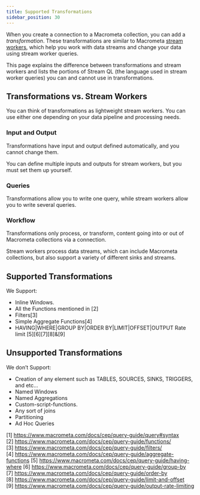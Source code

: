 ```yaml
---
title: Supported Transformations
sidebar_position: 30
---
```


When you create a connection to a Macrometa collection, you can add a _transformation_. These transformations are similar to Macrometa [stream workers](../../cep/), which help you work with data streams and change your data using stream worker queries.

This page explains the difference between transformations and stream workers and lists the portions of Stream QL (the language used in stream worker queries) you can and cannot use in transformations.

## Transformations vs. Stream Workers

You can think of transformations as lightweight stream workers. You can use either one depending on your data pipeline and processing needs.

### Input and Output

Transformations have input and output defined automatically, and you cannot change them.

You can define multiple inputs and outputs for stream workers, but you must set them up yourself.

### Queries

Transformations allow you to write one query, while stream workers allow you to write several queries.

### Workflow

Transformations only process, or transform, content going into or out of Macrometa collections via a connection.

Stream workers process data streams, which can include Macrometa collections, but also support a variety of different sinks and streams.

## Supported Transformations

We Support:
- Inline Windows.
- All the Functions mentioned in [2]
- Filters[3]
- Simple Aggregate Functions[4]
- HAVING|WHERE|GROUP BY|ORDER BY|LIMIT|OFFSET|OUTPUT Rate limit [5][6][7][8]&[9]


## Unsupported Transformations

We don’t Support:
- Creation of any element such as TABLES, SOURCES, SINKS, TRIGGERS, and etc...
- Named Windows
- Named Aggregations
- Custom-script-functions.
- Any sort of joins
- Partitioning
- Ad Hoc Queries

[1] <https://www.macrometa.com/docs/cep/query-guide/query#syntax>
[2] <https://www.macrometa.com/docs/cep/query-guide/functions/>
[3] <https://www.macrometa.com/docs/cep/query-guide/filters/>
[4] <https://www.macrometa.com/docs/cep/query-guide/aggregate-functions>
[5] <https://www.macrometa.com/docs/cep/query-guide/having-where>
[6] <https://www.macrometa.com/docs/cep/query-guide/group-by>
[7] <https://www.macrometa.com/docs/cep/query-guide/order-by>
[8] <https://www.macrometa.com/docs/cep/query-guide/limit-and-offset>
[9] <https://www.macrometa.com/docs/cep/query-guide/output-rate-limiting>
